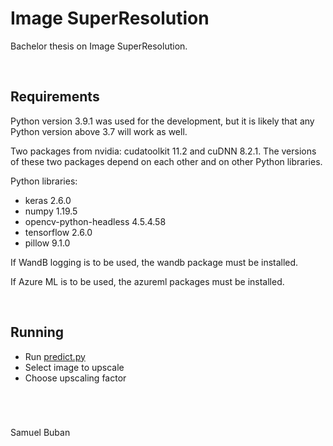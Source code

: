 # Image SuperResolution

Bachelor thesis on Image SuperResolution.

&nbsp;


## Requirements

Python version 3.9.1 was used for the development, but it is likely that any Python version above 3.7 will work as well.

Two packages from nvidia: cudatoolkit 11.2 and cuDNN 8.2.1. The versions of these two packages depend on each other and on other Python libraries.

Python libraries:
- keras 2.6.0
- numpy 1.19.5
- opencv-python-headless 4.5.4.58
- tensorflow 2.6.0
- pillow 9.1.0

If WandB logging is to be used, the wandb package must be installed.

If Azure ML is to be used, the azureml packages must be installed.

&nbsp;


## Running

- Run [predict.py](predict.py)
- Select image to upscale
- Choose upscaling factor


&nbsp;

#

Samuel Buban